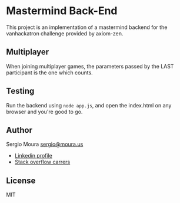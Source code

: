 Mastermind Back-End
=================

This project is an implementation of a mastermind backend for the vanhackatron challenge provided by axiom-zen.

Multiplayer
----------

When joining multiplayer games, the parameters passed by the LAST participant is the one which counts.

Testing
------

Run the backend using `node app.js`, and open the index.html on any browser and you're good to go.


Author
-----
Sergio Moura <sergio@moura.us>

* [Linkedin profile](https://linkedin.com/in/luissergiomoura)
* [Stack overflow carrers](http://careers.stackoverflow.com/lsmoura)

License
-------

MIT
